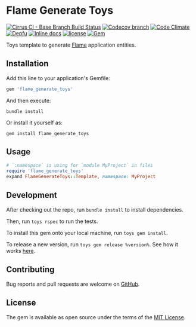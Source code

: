 # Flame Generate Toys

[![Cirrus CI - Base Branch Build Status](https://img.shields.io/cirrus/github/AlexWayfer/flame_generate_toys?style=flat-square)](https://cirrus-ci.com/github/AlexWayfer/flame_generate_toys)
[![Codecov branch](https://img.shields.io/codecov/c/github/AlexWayfer/flame_generate_toys/master.svg?style=flat-square)](https://codecov.io/gh/AlexWayfer/flame_generate_toys)
[![Code Climate](https://img.shields.io/codeclimate/maintainability/AlexWayfer/flame_generate_toys.svg?style=flat-square)](https://codeclimate.com/github/AlexWayfer/flame_generate_toys)
[![Depfu](https://img.shields.io/depfu/AlexWayfer/benchmark_toys?style=flat-square)](https://depfu.com/repos/github/AlexWayfer/flame_generate_toys)
[![Inline docs](https://inch-ci.org/github/AlexWayfer/flame_generate_toys.svg?branch=master)](https://inch-ci.org/github/AlexWayfer/flame_generate_toys)
[![license](https://img.shields.io/github/license/AlexWayfer/flame_generate_toys.svg?style=flat-square)](https://github.com/AlexWayfer/flame_generate_toys/blob/master/LICENSE.txt)
[![Gem](https://img.shields.io/gem/v/flame_generate_toys.svg?style=flat-square)](https://rubygems.org/gems/flame_generate_toys)

Toys template to generate [Flame](https://github.com/AlexWayfer/flame)
application entities.

## Installation

Add this line to your application's Gemfile:

```ruby
gem 'flame_generate_toys'
```

And then execute:

```shell
bundle install
```

Or install it yourself as:

```shell
gem install flame_generate_toys
```

## Usage

```ruby
# `:namespace` is using for `module MyProject` in files
require 'flame_generate_toys'
expand FlameGenerateToys::Template, namespace: MyProject
```

## Development

After checking out the repo, run `bundle install` to install dependencies.

Then, run `toys rspec` to run the tests.

To install this gem onto your local machine, run `toys gem install`.

To release a new version, run `toys gem release %version%`.
See how it works [here](https://github.com/AlexWayfer/gem_toys#release).

## Contributing

Bug reports and pull requests are welcome on [GitHub](https://github.com/AlexWayfer/flame_generate_toys).

## License

The gem is available as open source under the terms of the
[MIT License](https://opensource.org/licenses/MIT).

